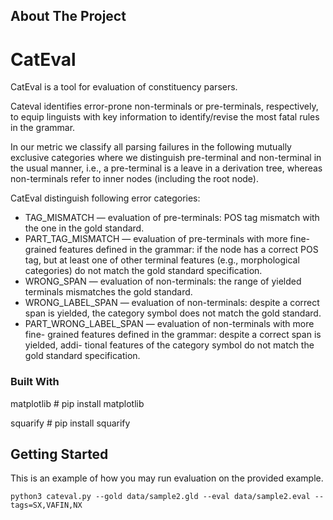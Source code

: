 ## About The Project
# CatEval

CatEval is a tool for evaluation of constituency parsers.

Cateval identifies
error-prone non-terminals or pre-terminals, respectively, to equip linguists with key
information to identify/revise the most fatal rules in the grammar. 

In our metric we classify all parsing failures in the following mutually exclusive
categories where we distinguish pre-terminal and non-terminal in the usual manner,
i.e., a pre-terminal is a leave in a derivation tree, whereas non-terminals refer to inner
nodes (including the root node).

CatEval distinguish following error categories:
 - TAG_MISMATCH — evaluation of pre-terminals: POS tag mismatch with the one
in the gold standard.
 - PART_TAG_MISMATCH — evaluation of pre-terminals with more fine-grained
features defined in the grammar: if the node has a correct POS tag, but at least one
of other terminal features (e.g., morphological categories) do not match the gold
standard specification.
 - WRONG_SPAN — evaluation of non-terminals: the range of yielded terminals
mismatches the gold standard.
 - WRONG_LABEL_SPAN — evaluation of non-terminals: despite a correct span is
yielded, the category symbol does not match the gold standard.
 - PART_WRONG_LABEL_SPAN — evaluation of non-terminals with more fine-
grained features defined in the grammar: despite a correct span is yielded, addi-
tional features of the category symbol do not match the gold standard specification.

### Built With
matplotlib # pip install matplotlib

squarify  # pip install squarify

<!-- GETTING STARTED -->
## Getting Started

This is an example of how you may run evaluation on the provided example.
```
python3 cateval.py --gold data/sample2.gld --eval data/sample2.eval --tags=SX,VAFIN,NX
```
